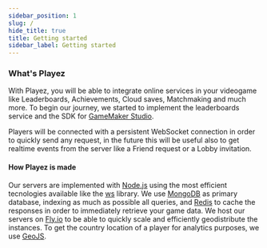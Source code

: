```yaml
---
sidebar_position: 1
slug: /
hide_title: true
title: Getting started
sidebar_label: Getting started
---
```


### What's Playez

With Playez, you will be able to integrate online services in your videogame like Leaderboards, Achievements, Cloud saves, Matchmaking and much more. To begin our journey, we started to implement the leaderboards service and the SDK for [GameMaker Studio](https://gamemaker.io).

Players will be connected with a persistent WebSocket connection in order to quickly send any request, in the future this will be useful also to get realtime events from the server like a Friend request or a Lobby invitation.

#### How Playez is made

Our servers are implemented with [Node.js](https://nodejs.org) using the most efficient tecnologies available like the [ws](https://www.npmjs.com/package/ws) library. We use [MongoDB](https://www.mongodb.com) as primary database, indexing as much as possible all queries, and [Redis](https://redis.io) to cache the responses in order to immediately retrieve your game data. We host our servers on [Fly.io](https://fly.io/) to be able to quickly scale and efficiently geodistribute the instances. To get the country location of a player for analytics purposes, we use [GeoJS](https://www.geojs.io).
